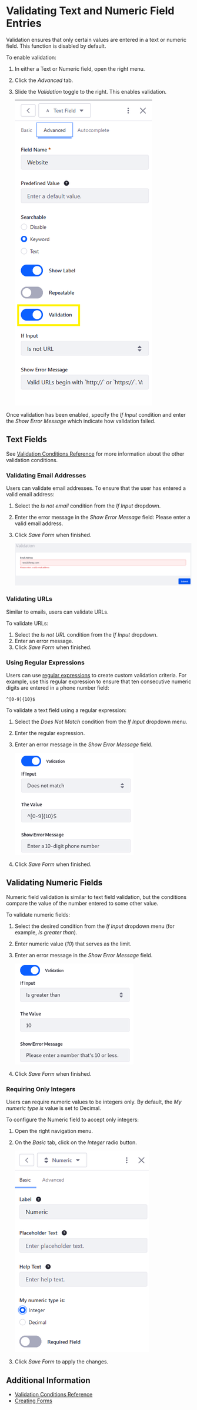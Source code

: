 # Validating Text and Numeric Field Entries

Validation ensures that only certain values are entered in a text or numeric field. This function is disabled by default.

To enable validation:

1. In either a Text or Numeric field, open the right menu.
1. Click the _Advanced_ tab.
1. Slide the _Validation_ toggle to the right. This enables validation.

    ![Figure 1: Validate data to ensure you're collecting only useful information.](./validating-text-and-numeric-field-entries/images/01.png)

Once validation has been enabled, specify the _If Input_ condition and enter the _Show Error Message_ which indicate how validation failed.

## Text Fields

See [Validation Conditions Reference](./validation-rules.md) for more information about the other validation conditions.

### Validating Email Addresses

Users can validate email addresses. To ensure that the user has entered a valid email address:

1. Select the _Is not email_ condition from the _If Input_ dropdown.
1. Enter the error message in the _Show Error Message_ field: Please enter a valid email address.
1. Click _Save Form_ when finished.

    ![Use text field validation to make sure users enter a valid email address or URL.](./validating-text-and-numeric-field-entries/images/04.png)

### Validating URLs

Similar to emails, users can validate URLs.

To validate URLs:

1. Select the _Is not URL_ condition from the _If Input_ dropdown.
1. Enter an error message.
1. Click _Save Form_ when finished.

### Using Regular Expressions

Users can use [regular expressions](https://en.wikipedia.org/wiki/Regular_expression) to create custom validation criteria. For example, use this regular expression to ensure that ten consecutive numeric digits are entered in a phone number field:

    ^[0-9]{10}$

To validate a text field using a regular expression:

1. Select the _Does Not Match_ condition from the _If Input_ dropdown menu.
1. Enter the regular expression.
1. Enter an error message in the _Show Error Message_ field.

    ![Figure 4: Regular expression text validation opens up countless possibilities.](./validating-text-and-numeric-field-entries/images/05.png)

1. Click _Save Form_ when finished.

## Validating Numeric Fields

Numeric field validation is similar to text field validation, but the conditions compare the value of the number entered to some other value.

To validate numeric fields:

1. Select the desired condition from the _If Input_ dropdown menu (for example, _Is greater than_).
1. Enter numeric value (_10_) that serves as the limit.
1. Enter an error message in the _Show Error Message_ field.

    ![Numeric conditions constrain user-entered numeric data.](./validating-text-and-numeric-field-entries/images/02.png)

1. Click _Save Form_ when finished.

### Requiring Only Integers

Users can require numeric values to be integers only. By default, the _My numeric type is_ value is set to Decimal.

To configure the Numeric field to accept only integers:

1. Open the right navigation menu.
1. On the _Basic_ tab, click on the _Integer_ radio button.

    ![Specify whether numbers can be decimals or integers only.](./validating-text-and-numeric-field-entries/images/03.png)

1. Click _Save Form_ to apply the changes.

## Additional Information

* [Validation Conditions Reference](./validation-conditions-reference.md)
* [Creating Forms](../creating-forms.md)
